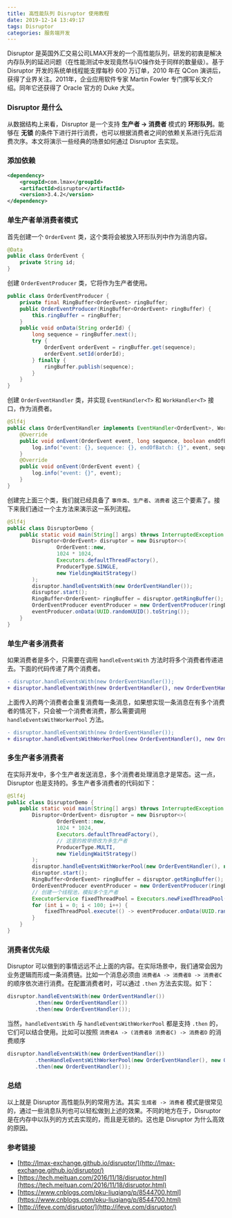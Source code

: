 ```yaml
---
title: 高性能队列 Disruptor 使用教程
date: 2019-12-14 13:49:17
tags: Disruptor
categories: 服务端开发
---
```


Disruptor 是英国外汇交易公司LMAX开发的一个高性能队列，研发的初衷是解决内存队列的延迟问题（在性能测试中发现竟然与I/O操作处于同样的数量级）。基于 Disruptor 开发的系统单线程能支撑每秒 600 万订单，2010 年在 QCon 演讲后，获得了业界关注。2011年，企业应用软件专家 Martin Fowler 专门撰写长文介绍。同年它还获得了 Oracle 官方的 Duke 大奖。
<!-- more -->

### Disruptor 是什么
从数据结构上来看，Disruptor 是一个支持 **生产者 -> 消费者** 模式的 **环形队列**。能够在 **无锁** 的条件下进行并行消费，也可以根据消费者之间的依赖关系进行先后消费次序。本文将演示一些经典的场景如何通过 Disruptor 去实现。


### 添加依赖
```xml
<dependency>
    <groupId>com.lmax</groupId>
    <artifactId>disruptor</artifactId>
    <version>3.4.2</version>
</dependency>
```

### 单生产者单消费者模式
首先创建一个 `OrderEvent` 类，这个类将会被放入环形队列中作为消息内容。
```Java
@Data
public class OrderEvent {
    private String id;
}
```
创建 `OrderEventProducer` 类，它将作为生产者使用。
```Java
public class OrderEventProducer {
    private final RingBuffer<OrderEvent> ringBuffer;
    public OrderEventProducer(RingBuffer<OrderEvent> ringBuffer) {
        this.ringBuffer = ringBuffer;
    }
    public void onData(String orderId) {
        long sequence = ringBuffer.next();
        try {
            OrderEvent orderEvent = ringBuffer.get(sequence);
            orderEvent.setId(orderId);
        } finally {
            ringBuffer.publish(sequence);
        }
    }
}
```
创建 `OrderEventHandler` 类，并实现 `EventHandler<T>` 和 `WorkHandler<T>` 接口，作为消费者。
```Java
@Slf4j
public class OrderEventHandler implements EventHandler<OrderEvent>, WorkHandler<OrderEvent> {
    @Override
    public void onEvent(OrderEvent event, long sequence, boolean endOfBatch) {
        log.info("event: {}, sequence: {}, endOfBatch: {}", event, sequence, endOfBatch);
    }
    @Override
    public void onEvent(OrderEvent event) {
        log.info("event: {}", event);
    }
}
```
创建完上面三个类，我们就已经具备了 `事件类`、`生产者`、`消费者` 这三个要素了。接下来我们通过一个主方法来演示这一系列流程。
```Java
@Slf4j
public class DisruptorDemo {
    public static void main(String[] args) throws InterruptedException {
        Disruptor<OrderEvent> disruptor = new Disruptor<>(
                OrderEvent::new,
                1024 * 1024,
                Executors.defaultThreadFactory(),
                ProducerType.SINGLE,
                new YieldingWaitStrategy()
        );
        disruptor.handleEventsWith(new OrderEventHandler());
        disruptor.start();
        RingBuffer<OrderEvent> ringBuffer = disruptor.getRingBuffer();
        OrderEventProducer eventProducer = new OrderEventProducer(ringBuffer);
        eventProducer.onData(UUID.randomUUID().toString());
    }
}
```

### 单生产者多消费者
如果消费者是多个，只需要在调用 `handleEventsWith` 方法时将多个消费者传递进去。下面的代码传递了两个消费者。
```Diff
- disruptor.handleEventsWith(new OrderEventHandler());
+ disruptor.handleEventsWith(new OrderEventHandler(), new OrderEventHandler());
```
上面传入的两个消费者会重复消费每一条消息，如果想实现一条消息在有多个消费者的情况下，只会被一个消费者消费，那么需要调用 `handleEventsWithWorkerPool` 方法。
```Diff
- disruptor.handleEventsWith(new OrderEventHandler());
+ disruptor.handleEventsWithWorkerPool(new OrderEventHandler(), new OrderEventHandler());
```

### 多生产者多消费者
在实际开发中，多个生产者发送消息，多个消费者处理消息才是常态。这一点，Disruptor 也是支持的。多生产者多消费者的代码如下：
```Java
@Slf4j
public class DisruptorDemo {
    public static void main(String[] args) throws InterruptedException {
        Disruptor<OrderEvent> disruptor = new Disruptor<>(
                OrderEvent::new,
                1024 * 1024,
                Executors.defaultThreadFactory(),
                // 这里的枚举修改为多生产者
                ProducerType.MULTI,
                new YieldingWaitStrategy()
        );
        disruptor.handleEventsWithWorkerPool(new OrderEventHandler(), new OrderEventHandler());
        disruptor.start();
        RingBuffer<OrderEvent> ringBuffer = disruptor.getRingBuffer();
        OrderEventProducer eventProducer = new OrderEventProducer(ringBuffer);
        // 创建一个线程池，模拟多个生产者
        ExecutorService fixedThreadPool = Executors.newFixedThreadPool(100);
        for (int i = 0; i < 100; i++) {
            fixedThreadPool.execute(() -> eventProducer.onData(UUID.randomUUID().toString()));
        }
    }
}
```

### 消费者优先级
Disruptor 可以做到的事情远远不止上面的内容。在实际场景中，我们通常会因为业务逻辑而形成一条消费链。比如一个消息必须由 `消费者A -> 消费者B -> 消费者C` 的顺序依次进行消费。在配置消费者时，可以通过 `.then` 方法去实现。如下：
```Java
disruptor.handleEventsWith(new OrderEventHandler())
         .then(new OrderEventHandler())
         .then(new OrderEventHandler());
```
当然，`handleEventsWith` 与 `handleEventsWithWorkerPool` 都是支持 `.then` 的，它们可以结合使用。比如可以按照 `消费者A -> (消费者B 消费者C) -> 消费者D` 的消费顺序
```Java
disruptor.handleEventsWith(new OrderEventHandler())
         .thenHandleEventsWithWorkerPool(new OrderEventHandler(), new OrderEventHandler())
         .then(new OrderEventHandler());
```

### 总结
以上就是 Disruptor 高性能队列的常用方法。其实 `生成者 -> 消费者` 模式是很常见的，通过一些消息队列也可以轻松做到上述的效果。不同的地方在于，Disruptor 是在内存中以队列的方式去实现的，而且是无锁的。这也是 Disruptor 为什么高效的原因。

### 参考链接
- [http://lmax-exchange.github.io/disruptor/](http://lmax-exchange.github.io/disruptor/)
- [https://tech.meituan.com/2016/11/18/disruptor.html](https://tech.meituan.com/2016/11/18/disruptor.html)
- [https://www.cnblogs.com/pku-liuqiang/p/8544700.html](https://www.cnblogs.com/pku-liuqiang/p/8544700.html)
- [http://ifeve.com/disruptor/](http://ifeve.com/disruptor/)
